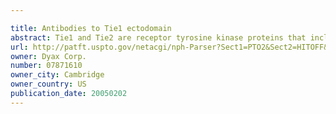 ```yaml
---

title: Antibodies to Tie1 ectodomain
abstract: Tie1 and Tie2 are receptor tyrosine kinase proteins that include a transmembrane domain. Tie1 and Tie2 are present on endothelial cells. This disclosure describes agents, such as antibodies, that bind to Tie1, Tie2, and Ang, including ones that inhibit endothelial cell activity.
url: http://patft.uspto.gov/netacgi/nph-Parser?Sect1=PTO2&Sect2=HITOFF&p=1&u=%2Fnetahtml%2FPTO%2Fsearch-adv.htm&r=1&f=G&l=50&d=PALL&S1=07871610&OS=07871610&RS=07871610
owner: Dyax Corp.
number: 07871610
owner_city: Cambridge
owner_country: US
publication_date: 20050202
---
```

